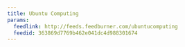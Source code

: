 ```yaml
---
title: Ubuntu Computing
params:
  feedlink: http://feeds.feedburner.com/ubuntucomputing
  feedid: 363869d7769b462e041dc4d988301674
---
```

